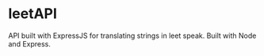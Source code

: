 # leetAPI
API built with ExpressJS for translating strings in leet speak. Built with Node and Express.
